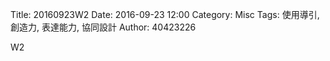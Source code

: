 Title: 20160923W2
Date: 2016-09-23 12:00
Category: Misc
Tags: 使用導引, 創造力, 表達能力, 協同設計
Author: 40423226

W2